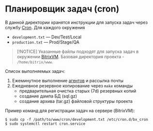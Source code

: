Планировщик задач (cron)
===

В данной директории хранятся инструкции для запуска задач через службу [Cron](https://en.wikipedia.org/wiki/Cron).
Для каждого окружения

- `development.txt` — Dev/Test/Local
- `production.txt` — Prod/Stage/QA

> [!NOTICE]
> Указанные файлы подходят для запуска задач в окружении [BitrixVM](https://dev.1c-bitrix.ru/learning/course/?COURSE_ID=37&CHAPTER_ID=029228).
> Базовая директория проекта - `/home/bitrix/www`.

Список выполняемых задач:

1. Ежеминутное выполнение [агентов](https://dev.1c-bitrix.ru/learning/course/index.php?COURSE_ID=43&LESSON_ID=3436) и рассылка почты
1. Ежедневное резервное копирование через `make` команды
   - предварительная очистка старых (7d) резервных копий
   - создание дампа БД (sql.gz)
   - создание архива (tar.gz) файловой структуры проекта

Пример команд для регистрации задач на сервере (BitrixVM):

```shell
$ sudo cp -f /path/to/www/cron/development.txt /etc/cron.d/bx_cron
$ sudo systemctl restart cron.service
```
